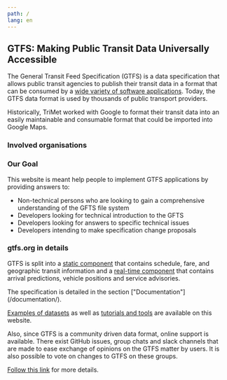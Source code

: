 ```yaml
---
path: /
lang: en
---
```


## GTFS: Making Public Transit Data Universally Accessible

The General Transit Feed Specification (GTFS) is a data specification that allows public transit agencies to publish their transit data in a format that can be consumed by a [wide variety of software applications](/applications). Today, the GTFS data format is used by thousands of public transport providers. 

Historically, TriMet worked with Google to format their transit data into an easily maintainable and consumable format that could be imported into Google Maps.


### Involved organisations


### Our Goal 

This website is meant help people to implement GTFS applications by providing answers to:
 - Non-technical persons who are looking to gain a comprehensive understanding of the GFTS file system
 - Developers looking for technical introduction to the GFTS
 - Developers looking for answers to specific technical issues
 - Developers intending to make specification change proposals
 
### gtfs.org in details
 
GTFS is split into a [static component](/reference/static/) that contains schedule, fare, and geographic transit information and a [real-time component](reference/realtime/v2) that contains arrival predictions, vehicle positions and service advisories.

The specification is detailed in the section ["Documentation"] (/documentation/).

[Examples of datasets](/datasets/) as well as [tutorials and tools](/guides/) are available on this website.  

Also, since GTFS is a community driven data format, online support is available. There exist GitHub issues, group chats and slack channels that are made to ease exchange of opinions on the GTFS matter by users.
It is also possible to  vote on changes to GTFS on these groups.
 
 [Follow this link](/guides/#support) for more details. 